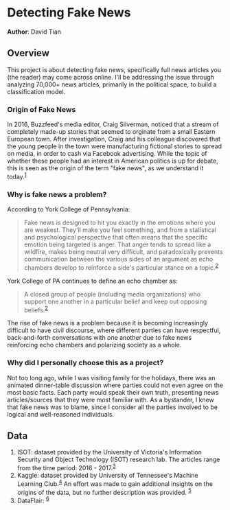 # Detecting Fake News
**Author**: David Tian

## Overview
This project is about detecting fake news, specifically full news articles you (the reader) may come across online. I'll be addressing the issue through analyzing 70,000+ news articles, primarily in the political space, to build a classification model.

### Origin of Fake News
In 2016, Buzzfeed's media editor, Craig Silverman, noticed that a stream of completely made-up stories that seemed to orginate from a small Eastern European town. After investigation, Craig and his colleague discovered that the young people in the town were manufacturing fictional stories to spread on media, in order to cash via Facebook advertising. While the topic of whether these people had an interest in American politics is up for debate, this is seen as the origin of the term "fake news", as we understand it today.<sup>[1](https://www.bbc.com/news/blogs-trending-42724320)</sup>

### Why is fake news a problem?
According to York College of Pennsylvania:
>Fake news is designed to hit you exactly in the emotions where you are weakest. They'll make you feel something, and from a statistical and psychological perspective that often means that the specific emotion being targeted is anger. That anger tends to spread like a wildfire, makes being neutral very difficult, and paradoxically prevents communication between the various sides of an argument as echo chambers develop to reinforce a side's particular stance on a topic.<sup>[2](https://library.ycp.edu/c.php?g=935163&p=6756543)</sup>

York College of PA continues to define an echo chamber as:
>A closed group of people (including media organizations) who support one another in a particular belief and keep out opposing beliefs.<sup>[2](https://library.ycp.edu/c.php?g=935163&p=6756543)</sup>

The rise of fake news is a problem because it is becoming increasingly difficult to have civil discourse, where different parties can have respectful, back-and-forth conversations with one another due to fake news reinforcing echo chambers and polarizing society as a whole.

### Why did I personally choose this as a project?
Not too long ago, while I was visiting family for the holidays, there was an animated dinner-table discussion where parties could not even agree on the most basic facts. Each party would speak their own truth, presenting news articles/sources that they were most familiar with. As a bystander, I knew that fake news was to blame, since I consider all the parties involved to be logical and well-reasoned individuals.

## Data
1. ISOT: dataset provided by the University of Victoria's Information Security and Object Technology (ISOT) research lab. The articles range from the time period: 2016 - 2017.<sup>[3](https://www.uvic.ca/engineering/ece/isot/datasets/fake-news/index.php)</sup>
2. Kaggle: dataset provided by University of Tennessee's Machine Learning Club.<sup>[4](https://www.kaggle.com/c/fake-news/overview)</sup> An effort was made to gain additional insights on the origins of the data, but no further description was provided. <sup>[5](https://ibb.co/ZgZ3XkH)</sup>
3. DataFlair: <sup>[6](https://data-flair.training/blogs/advanced-python-project-detecting-fake-news/)</sup>
